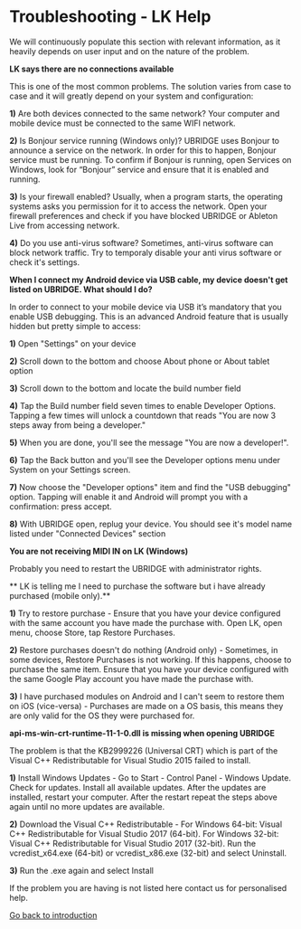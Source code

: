 # Troubleshooting - LK Help

We will continuously populate this section with relevant information, as it heavily depends on user input and on the nature of the problem.

**LK says there are no connections available**

This is one of the most common problems. The solution varies from case to case and it will greatly depend on your system and configuration:

**1)** Are both devices connected to the same network? Your computer and mobile device must be connected to the same WIFI network.

**2)** Is Bonjour service running (Windows only)? UBRIDGE uses Bonjour to announce a service on the network. In order for this to happen, Bonjour service must be running. To confirm if Bonjour is running, open Services on Windows, look for “Bonjour” service and ensure that it is enabled and running.

**3)** Is your firewall enabled? Usually, when a program starts, the operating systems asks you permission for it to access the network. Open your firewall preferences and check if you have blocked UBRIDGE or Ableton Live from accessing network.

**4)** Do you use anti-virus software? Sometimes, anti-virus software can block network traffic. Try to temporaly disable your anti virus software or check it's settings.

**When I connect my Android device via USB cable, my device doesn't get listed on UBRIDGE. What should I do?**

In order to connect to your mobile device via USB it’s mandatory that you enable USB debugging. This is an advanced Android feature that is usually hidden but pretty simple to access:

**1)** Open "Settings" on your device

**2)** Scroll down to the bottom and choose About phone or About tablet option

**3)** Scroll down to the bottom and locate the build number field

**4)** Tap the Build number field seven times to enable Developer Options. Tapping a few times will unlock a countdown that reads "You are now 3 steps away from being a developer."

**5)** When you are done, you'll see the message "You are now a developer!".

**6)** Tap the Back button and you'll see the Developer options menu under System on your Settings screen.

**7)** Now choose the "Developer options" item and find the "USB debugging" option. Tapping will enable it and Android will prompt you with a confirmation: press accept.

**8)** With UBRIDGE open, replug your device. You should see it's model name listed under "Connected Devices" section

**You are not receiving MIDI IN on LK (Windows)**

Probably you need to restart the UBRIDGE with administrator rights.

** LK is telling me I need to purchase the software but i have already purchased (mobile only).**

**1)** Try to restore purchase - Ensure that you have your device configured with the same account you have made the purchase with. Open LK, open menu, choose Store, tap Restore Purchases.

**2)** Restore purchases doesn't do nothing (Android only) - Sometimes, in some devices, Restore Purchases is not working. If this happens, choose to purchase the same item. Ensure that you have your device configured with the same Google Play account you have made the purchase with.

**3)** I have purchased modules on Android and I can't seem to restore them on iOS (vice-versa) - Purchases are made on a OS basis, this means they are only valid for the OS they were purchased for.

**api-ms-win-crt-runtime-11-1-0.dll is missing when opening UBRIDGE**

The problem is that the KB2999226 (Universal CRT) which is part of the Visual C++ Redistributable for Visual Studio 2015 failed to install.

**1)** Install Windows Updates - Go to Start - Control Panel - Windows Update. Check for updates. Install all available updates. After the updates are installed, restart your computer. After the restart repeat the steps above again until no more updates are available.

**2)** Download the Visual C++ Redistributable - For Windows 64-bit: Visual C++ Redistributable for Visual Studio 2017 (64-bit). For Windows 32-bit: Visual C++ Redistributable for Visual Studio 2017 (32-bit). Run the vcredist_x64.exe (64-bit) or vcredist_x86.exe (32-bit) and select Uninstall.

**3)** Run the .exe again and select Install

If the problem you are having is not listed here contact us for personalised help.

[Go back to introduction](contents)
